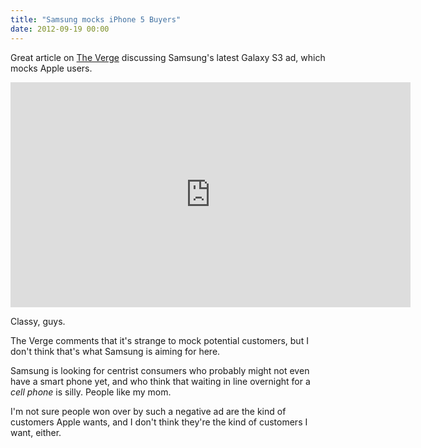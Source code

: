 ```yaml
---
title: "Samsung mocks iPhone 5 Buyers"
date: 2012-09-19 00:00
---
```


<import><p>Great article on <a href="http://www.theverge.com/2012/9/19/3358132/samsung-mock-iphone-5-commercial">The Verge</a> discussing Samsung's latest Galaxy S3 ad, which mocks Apple users.</p>
<div class="embed-responsive embed-responsive-16by9"><iframe data-image-dimensions="640x360" allowfullscreen="" src="http://www.youtube.com/embed/nf5-Prx19ZM?fs=1&amp;feature=oembed&amp;wmode=opaque&amp;enablejsapi=1" width="640" data-embed="true" frameborder="0" height="360" class="embed-responsive-item"></iframe></div>
<p>Classy, guys. </p>

<p>The Verge comments that it's strange to mock potential customers, but I don't think that's what Samsung is aiming for here. </p>

<p>Samsung is looking for centrist consumers who probably might not even have a smart phone yet, and who think that waiting in line overnight for a <em>cell phone</em> is silly. People like my mom. </p>

<p>I'm not sure people won over by such a negative ad are the kind of customers Apple wants, and I don't think they're the kind of customers I want, either.</p></import>

<!-- more -->

